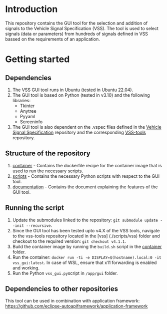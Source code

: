 # Introduction 
This repository contains the GUI tool for the selection and addition of signals to the Vehicle Signal Specification (VSS). The tool is used to select signals (data or parameters) from hundreds of signals defined in VSS bassed on the requirements of an application. 

# Getting started 
## Dependencies 
1. The VSS GUI tool runs in Ubuntu (tested in Ubuntu 22.04). 
2. The GUI tool is based on Python (tested in v3.10) and the following libraries: 
    - Tkinter 
    - Anytree
    - Pyyaml 
    - Screeninfo
3. The GUI tool is also dependent on the .vspec files defined in the <a href="https://github.com/COVESA/vehicle_signal_specification">Vehicle Signal Specification</a> repository and the corresponding <a href="https://github.com/COVESA/vss-tools">VSS-tools</a> repository. 

## Structure of the repository 
1. [container](./container) - Contains the dockerfile recipe for the container image that is used to run the necessary scripts. 
2. [scripts](./scripts) - Contains the necessary Python scripts with respect to the GUI tool. 
3. [documentation](./documentation) - Contains the document explaining the features of the GUI tool. 

## Running the script 
1. Update the submodules linked to the repository: `git submodule update --init --recursive`. 
2. Since the GUI tool has been tested upto v4.X of the VSS tools, navigate to the vss-tools repository located in the [vss] (./scripts/vss) folder and checkout to the required version: `git checkout v4.1.1`. 
3. Build the container image by running the `build.sh` script in the [container](./container/) folder. 
4. Run the container: `docker run -ti -e DISPLAY=$(hostname).local:0 -it vss_gui:latest`. In case of WSL, ensure that x11 forwarding is enabled and working. 
5. Run the Python `vss_gui.py`script in `/app/gui` folder.  

## Dependencies to other repositories
This tool can be used in combination with application framework: https://github.com/eclipse-autoapiframework/application-framework

